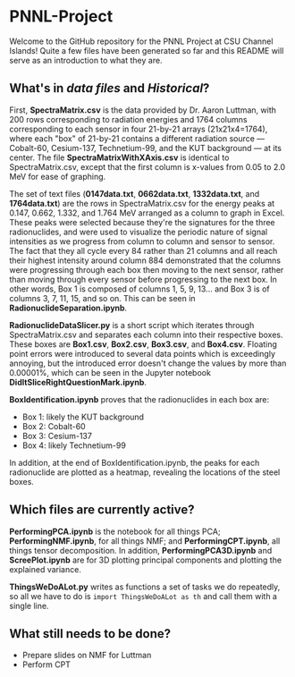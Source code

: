 # PNNL-Project
  Welcome to the GitHub repository for the PNNL Project at CSU Channel Islands! Quite a few files have been generated so far and this README will serve as an introduction to what they are.
  
  ## What's in *data files* and *Historical*?
  
  First, **SpectraMatrix.csv** is the data provided by Dr. Aaron Luttman, with 200 rows corresponding to radiation energies and 1764 columns corresponding to each sensor in four 21-by-21 arrays (21x21x4=1764), where each "box" of 21-by-21 contains a different radiation source &mdash; Cobalt-60, Cesium-137, Technetium-99, and the KUT background &mdash; at its center. The file **SpectraMatrixWithXAxis.csv** is identical to SpectraMatrix.csv, except that the first column is x-values from 0.05 to 2.0 MeV for ease of graphing.
  
  The set of text files (**0147data.txt**, **0662data.txt**, **1332data.txt**, and **1764data.txt**) are the rows in SpectraMatrix.csv for the energy peaks at 0.147, 0.662, 1.332, and 1.764 MeV arranged as a column to graph in Excel. These peaks were selected because they're the signatures for the three radionuclides, and were used to visualize the periodic nature of signal intensities as we progress from column to column and sensor to sensor. The fact that they all cycle every 84 rather than 21 columns and all reach their highest intensity around column 884 demonstrated that the columns were progressing through each box then moving to the next sensor, rather than moving through every sensor before progressing to the next box. In other words, Box 1 is composed of columns 1, 5, 9, 13... and Box 3 is of columns 3, 7, 11, 15, and so on. This can be seen in **RadionuclideSeparation.ipynb**.
  
  **RadionuclideDataSlicer.py** is a short script which iterates through SpectraMatrix.csv and separates each column into their respective boxes. These boxes are **Box1.csv**, **Box2.csv**, **Box3.csv**, and **Box4.csv**. Floating point errors were introduced to several data points which is exceedingly annoying, but the introduced error doesn't change the values by more than 0.00001%, which can be seen in the Jupyter notebook **DidItSliceRightQuestionMark.ipynb**.
  
  **BoxIdentification.ipynb** proves that the radionuclides in each box are:
  - Box 1: likely the KUT background
  - Box 2: Cobalt-60
  - Box 3: Cesium-137
  - Box 4: likely Technetium-99
  
  In addition, at the end of BoxIdentification.ipynb, the peaks for each radionuclide are plotted as a heatmap, revealing the locations of the steel boxes.
  
  ## Which files are currently active?
  
  **PerformingPCA.ipynb** is the notebook for all things PCA; **PerformingNMF.ipynb**, for all things NMF; and **PerformingCPT.ipynb**, all things tensor decomposition. In addition, **PerformingPCA3D.ipynb** and **ScreePlot.ipynb** are for 3D plotting principal components and plotting the explained variance.
  
  **ThingsWeDoALot.py** writes as functions a set of tasks we do repeatedly, so all we have to do is ```import ThingsWeDoALot as th``` and call them with a single line.
  
  ## What still needs to be done?
  
  - Prepare slides on NMF for Luttman
  - Perform CPT
  
